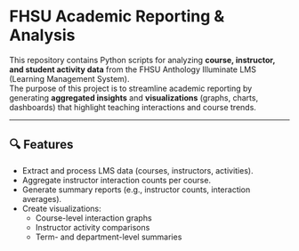 # FHSU Academic Reporting & Analysis

This repository contains Python scripts for analyzing **course, instructor, and student activity data** from the FHSU Anthology Illuminate LMS (Learning Management System).  
The purpose of this project is to streamline academic reporting by generating **aggregated insights** and **visualizations** (graphs, charts, dashboards) that highlight teaching interactions and course trends.

---

## 🔍 Features
- Extract and process LMS data (courses, instructors, activities).
- Aggregate instructor interaction counts per course.
- Generate summary reports (e.g., instructor counts, interaction averages).
- Create visualizations:
  - Course-level interaction graphs
  - Instructor activity comparisons
  - Term- and department-level summaries
